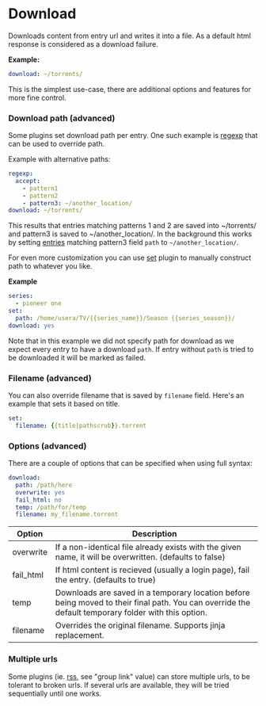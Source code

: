 # Download
Downloads content from entry url and writes it into a file. As a default html response is considered as a download failure.

**Example:**

```yaml
download: ~/torrents/
```

This is the simplest use-case, there are additional options and features for more fine control.

### Download path (advanced)
Some plugins set download path per entry.
One such example is [regexp](/Plugins/regexp) that can be used to override path.

Example with alternative paths:

```yaml
regexp:
  accept:
    - pattern1
    - pattern2
    - pattern3: ~/another_location/
download: ~/torrents/
```

This results that entries matching patterns 1 and 2 are saved into
~/torrents/ and pattern3 is saved to ~/another_location/. 
In the background this works by setting [entries](/Entry) matching pattern3 field `path` to `~/another_location/`.

For even more customization you can use [set](/Plugins/set) plugin to manually construct path to whatever you like.

**Example**

```yaml
series:
  - pioneer one
set:
  path: /home/usera/TV/{{series_name}}/Season {{series_season}}/
download: yes
```

Note that in this example we did not specify path for download as we expect every entry to have a download `path`. If entry without `path` is tried to be downloaded it will be marked as failed.

### Filename (advanced)
You can also override filename that is saved by `filename` field. Here's an example that sets it based on title.

```yaml
set:
  filename: {{title|pathscrub}}.torrent
```

### Options (advanced)
There are a couple of options that can be specified when using full syntax:

```yaml
download:
  path: /path/here
  overwrite: yes
  fail_html: no
  temp: /path/for/temp
  filename: my_filename.torrent
```

|Option|Description|
|---|---|
|overwrite|If a non-identical file already exists with the given name, it will be overwritten. (defaults to false)|
|fail_html|If html content is recieved (usually a login page), fail the entry. (defaults to true)  |
|temp| Downloads are saved in a temporary location before being moved to their final path. You can override the default temporary folder with this option.  |
|filename| Overrides the original filename. Supports jinja replacement.|

### Multiple urls
Some plugins (ie. [rss](/Plugins/rss), see "group link" value) can store multiple urls, to be tolerant to broken urls. If several urls are available, they will be tried sequentially until one works.
